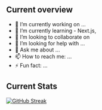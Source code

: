 
## Current overview


- 🔭 I’m currently working on ...
- 🌱 I’m currently learning - Next.js, 
- 👯 I’m looking to collaborate on 
- 🤔 I’m looking for help with ...
- 💬 Ask me about ...
- 📫 How to reach me: ...
- ⚡ Fun fact: ...

## Current Stats
 
[![GitHub Streak](https://github-readme-streak-stats.herokuapp.com?user=Masud-Rahman22&theme=midnight-purple&hide_border=true&date_format=M%20j%5B%2C%20Y%5D&card_width=1001)](https://git.io/streak-stats)
